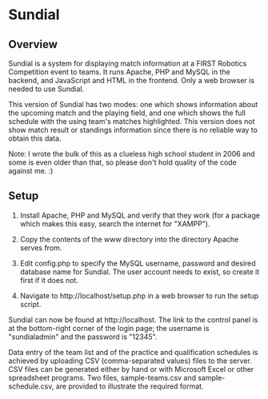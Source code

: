 Sundial
=======

## Overview

Sundial is a system for displaying match information at a FIRST Robotics Competition event to teams. It runs
Apache, PHP and MySQL in the backend, and JavaScript and HTML in the frontend. Only a web browser is needed to
use Sundial.

This version of Sundial has two modes: one which shows information about the upcoming match and the playing
field, and one which shows the full schedule with the using team's matches highlighted. This version does not
show match result or standings information since there is no reliable way to obtain this data.

Note: I wrote the bulk of this as a clueless high school student in 2006 and some is even older than that, so
please don't hold quality of the code against me. :)

## Setup

1. Install Apache, PHP and MySQL and verify that they work (for a package which makes this easy, search the
internet for "XAMPP").

2. Copy the contents of the www directory into the directory Apache serves from.

3. Edit config.php to specify the MySQL username, password and desired database name for Sundial. The user
account needs to exist, so create it first if it does not.

4. Navigate to http://localhost/setup.php in a web browser to run the setup script.

Sundial can now be found at http://localhost. The link to the control panel is at the bottom-right corner of
the login page; the username is "sundialadmin" and the password is "12345".

Data entry of the team list and of the practice and qualification schedules is achieved by uploading CSV
(comma-separated values) files to the server. CSV files can be generated either by hand or with Microsoft
Excel or other spreadsheet programs. Two files, sample-teams.csv and sample-schedule.csv, are provided to
illustrate the required format.

